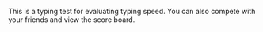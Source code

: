 This is a typing test for evaluating typing speed. You can also compete with your friends and view the score board.
